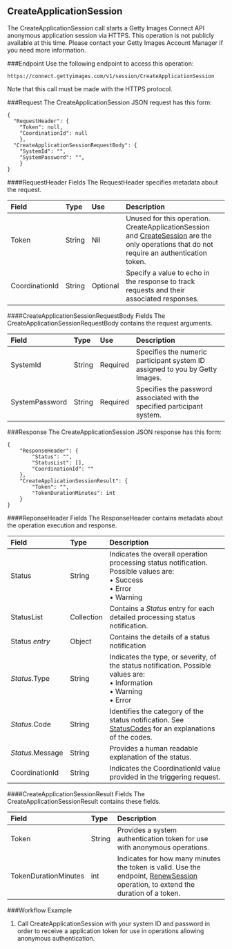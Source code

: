 CreateApplicationSession
-------------
The CreateApplicationSession call starts a Getty Images Connect API anonymous application session via HTTPS. This operation is not publicly available at this time. Please contact your Getty Images Account Manager if you need more information.

###Endpoint
Use the following endpoint to access this operation:

	https://connect.gettyimages.com/v1/session/CreateApplicationSession

Note that this call must be made with the HTTPS protocol.
	
###Request
The CreateApplicationSession JSON request has this form:

	{
	  "RequestHeader": {
    	"Token": null,
    	"CoordinationId": null
  		},
  	  "CreateApplicationSessionRequestBody": {
    	"SystemId": "",
    	"SystemPassword": "",
  		}
	}

####RequestHeader Fields
The RequestHeader specifies metadata about the request.

| Field          | Type        | Use          | Description                                                                                                   |
|:---------------|:------------|:-------------|:--------------------------------------------------------------------------------------------------------------|
| Token          | String      | Nil          | Unused for this operation. CreateApplicationSession and [CreateSession][] are the only operations that do not require an authentication token. | 
| CoordinationId | String      | Optional     | Specify a value to echo in the response to track requests and their associated responses.                     |

####CreateApplicationSessionRequestBody Fields
The CreateApplicationSessionRequestBody contains the request arguments.

| Field          | Type        | Use          | Description                                                                                               |
|:---------------|:------------|:-------------|:----------------------------------------------------------------------------------------------------------|
| SystemId       | String      | Required     | Specifies the numeric participant system ID assigned to you by Getty Images.                              | 
| SystemPassword | String      | Required     | Specifies the password associated with the specified participant system.                                  |

###Response
The CreateApplicationSession JSON response has this form:

	{
	    "ResponseHeader": {
	        "Status": "",
	        "StatusList": [],
	        "CoordinationId": ""
	    },
	    "CreateApplicationSessionResult": {
	        "Token": "",
	        "TokenDurationMinutes": int
	    }
	}

####ReponseHeader Fields
The ResponseHeader contains metadata about the operation execution and response.

| Field            | Type        | Description                                                                                                                   |
|:-----------------|:------------|:------------------------------------------------------------------------------------------------------------------------------|
| Status           | String      | Indicates the overall operation processing status notification. Possible values are: <br>• Success <br>• Error <br>• Warning  | 
| StatusList       | Collection  | Contains a _Status_ entry for each detailed processing status notification.                                                   |
| Status _entry_   | Object      | Contains the details of a status notification                                                                                 |
| _Status_.Type    | String      | Indicates the type, or severity, of the status notification. Possible values are: <br>• Information <br>• Warning <br>• Error |
| _Status_.Code    | String      | Identifies the category of the status notification. See [StatusCodes][] for an explanations of the codes.        |
| _Status_.Message | String      | Provides a human readable explanation of the status.                                                                          |
| CoordinationId   | String      | Indicates the CoordinationId value provided in the triggering request.                                                        |

####CreateApplicationSessionResult Fields
The CreateApplicationSessionResult contains these fields.

| Field                | Type        | Description																														|
|:---------------------|:------------|:---------------------------------------------------------------------------------------------------------------------------------|
| Token                | String      | Provides a system authentication token for use with anonymous operations.														|
| TokenDurationMinutes | int      	 | Indicates for how many minutes the token is valid. Use the endpoint, [RenewSession][] operation, to extend the duration of a token.	|	

###Workflow Example
1. Call CreateApplicationSession with your system ID and password in order to receive a application token for use in operations allowing anonymous authentication.



[StatusCodes]: ../../appendix/StatusCodes.md
[CreateCustomer]: ../account/CreateCustomer.md
[CreateSession]: ../session/CreateSession.md
[RenewSession]: ../session/RenewSession.md
[CreateApplicationSession]: ../session/CreateApplicationSession.md
[GetCountries]: ../data/GetCountries.md
[CreateLightboxItems]: ../lightbox/CreateLightboxItems.md
[DeleteLightboxItems]: ../lightbox/DeleteLightboxItems.md
[CreateLightbox]: ../lightbox/CreateLightbox.md
[DeleteLightbox]: ../lightbox/DeleteLightbox.md
[GetLightbox]: ../lightbox/GetLightbox.md
[GetLightboxHeaders]: ../lightbox/GetLightboxHeaders.md
[UpdateLightboxHeader]: ../lightbox/UpdateLightboxHeader.md
[CreateDownloadRequest]: ../download/CreateDownloadRequest.md
[GetImageDownloadAuthorizations]: ../download/GetImageDownloadAuthorizations.md
[GetLargestImageDownloadAuthorizations]: ../download/GetLargestImageDownloadAuthorizations.md
[GetEventDetails]: ../search/GetEventDetails.md
[GetImageDetails]: ../search/GetImageDetails.md
[SearchForImages]: ../search/SearchForImages.md
[SearchForVideos]: ../search/SearchForVideos.md
